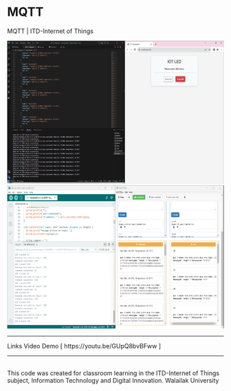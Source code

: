 # MQTT
MQTT | ITD-Internet of Things

<img src="https://raw.githubusercontent.com/atmin009/MQTT/main/PICS1.png" alt="Trulli" width="auto" height="333">
<br>
<img src="https://raw.githubusercontent.com/atmin009/MQTT/main/PICS2.png" alt="Trulli" width="auto" height="333">

<hr>
Links Video Demo [ https://youtu.be/GUpQ8bvBFww ]
<hr>
<br>
This code was created for classroom learning in the ITD-Internet of Things subject, Information Technology and Digital Innovation. Walailak University
<br>
